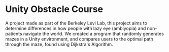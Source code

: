 # Unity Obstacle Course

A project made as part of the Berkeley Levi Lab, this project aims to determine differences in how people with lazy eye (amblyopia) and non-patients navigate the world. We created a program that randomly generates mazes in a Unity environment, and compares users to the optimal path through the maze, found using Dijkstra's Algorithm.


